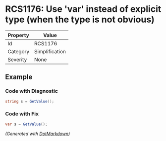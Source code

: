 # RCS1176: Use 'var' instead of explicit type \(when the type is not obvious\)

| Property | Value          |
| -------- | -------------- |
| Id       | RCS1176        |
| Category | Simplification |
| Severity | None           |

## Example

### Code with Diagnostic

```csharp
string s = GetValue();
```

### Code with Fix

```csharp
var s = GetValue();
```


*\(Generated with [DotMarkdown](http://github.com/JosefPihrt/DotMarkdown)\)*